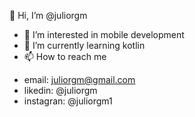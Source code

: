 👋 Hi, I’m @juliorgm
- 👀 I’m interested in mobile development
- 🌱 I’m currently learning kotlin
- 📫 How to reach me 
* email: juliorgm@gmail.com
* likedin: @juliorgm
* instagran: @juliorgm1



